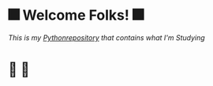 
# :fireworks: **Welcome Folks!** :fireworks:
*This is my [Python](https://www.python.org/downloads/)[repository](https://github.com/OdairPanizziJunior/python/tree/main/Scripts) that contains what I'm Studying*

# :snake: :eyes:


